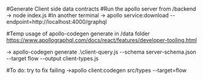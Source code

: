 
#Generate Client side data contracts
#Run the apollo server from /backend
-> node index.js
#In another terminal
-> apollo service:download --endpoint=http://localhost:4000/graphql

#Temp usage of apollo-codegen generate in /data folder https://www.apollographql.com/docs/react/features/developer-tooling.html

-> apollo-codegen generate .\client-query.js  --schema server-schema.json --target flow --output client-types.js

#To do: try to fix failing ->apollo client:codegen src/types --target=flow

